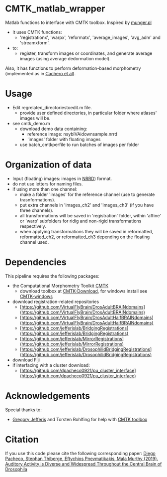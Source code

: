 # CMTK_matlab_wrapper

Matlab functions to interface with CMTK toolbox.
Inspired by [munger.pl](https://github.com/jefferis/AnalysisSuiteBin/blob/master/munger.pl)

- It uses CMTK functions:
    - 'registrationx', 'warpx', 'reformatx', 'average_images', 'avg_adm' and 'streamxform'.
- to:
    - register, transform images or coordinates, and generate average images (using average dedormation model).

Also, it has functions to perform deformation-based morphometry (implemented as in [Cachero et al](https://www.sciencedirect.com/science/article/pii/S0960982210009474?via%3Dihub)).

# Usage

- Edit regrelated_directoriestoedit.m file.
    - provide user defined directories, in particular folder where atlases' images will be.
- see cmtk_demo.m
    - download demo data containing:
        - reference image: nsybIVAidownsample.nrrd
        - 'images' folder with floating images
    - use batch_cmtkperfile to run batches of images per folder

# Organization of data

- Input (floating) images: images in [NRRD](http://teem.sourceforge.net/nrrd/format.html)) format.
- do not use letters for naming files.
- if using more than one channel:
    - make a folder 'images' for the reference channel (use to generate trasnformations).
    - put extra channels in 'images_ch2' and 'images_ch3' (if you have three channels).
    - all transformations will be saved in 'registration' folder, within 'affine' or 'warp' subfolders for ridig and non-rigid transformations respectively.
    - when applying transformations they will be saved in reformatted, reformatted_ch2, or reformatted_ch3 depending on the floating channel used.

# Dependencies

This pipeline requires the following packages:
- the Computational Morphometry Toolkit [CMTK](https://www.nitrc.org/projects/cmtk)
    - download toolbox at [CMTK-Download](https://www.nitrc.org/frs/?group_id=212), for windows install see [CMTK-windows](https://github.com/jefferis/nat/blob/master/vignettes/Installation.Rmd)
- download registration-related repositories
    - [https://github.com/VirtualFlyBrain/DrosAdultBRAINdomains](https://github.com/VirtualFlyBrain/DrosAdultBRAINdomains)
    - [https://github.com/VirtualFlyBrain/DrosAdultHalfBRAINdomains](https://github.com/VirtualFlyBrain/DrosAdultHalfBRAINdomains)
    - [https://github.com/jefferislab/BridgingRegistrations](https://github.com/jefferislab/BridgingRegistrations)
    - [https://github.com/jefferislab/MirrorRegistrations](https://github.com/jefferislab/MirrorRegistrations)
    - [https://github.com/jefferislab/DrosophilidBridgingRegistrations](https://github.com/jefferislab/DrosophilidBridgingRegistrations)
- download Fiji
- if interfacing with a cluster download:
    - [https://github.com/dpacheco0921/pu_cluster_interface](https://github.com/dpacheco0921/pu_cluster_interface)

# Acknowledgements

Special thanks to:
- [Gregory Jefferis](https://github.com/jefferis) and Torsten Rohlfing for help with [CMTK toolbox](https://www.nitrc.org/projects/cmtk)

# Citation

If you use this code please cite the following corresponding paper:
[Diego Pacheco, Stephan Thiberge, Eftychios Pnevmatikakis, Mala Murthy (2019). Auditory Activity is Diverse and Widespread Throughout the Central Brain of Drosophila](https://doi.org/10.1101/709519)
